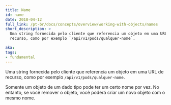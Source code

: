 ```yaml
---
title: Name
id: name
date: 2018-04-12
full_link: /pt-br/docs/concepts/overview/working-with-objects/names
short_description: >
  Uma string fornecida pelo cliente que referencia um objeto em uma URL de
  recurso, como por exemplo `/api/v1/pods/qualquer-nome`.

aka: 
tags:
- fundamental
---
```

 Uma string fornecida pelo cliente que referencia um objeto em uma URL de
 recurso, como por exemplo `/api/v1/pods/qualquer-nome`.

<!--more--> 

Somente um objeto de um dado tipo pode ter um certo nome por vez. No entanto,
se você remover o objeto, você poderá criar um novo objeto com o mesmo nome.
